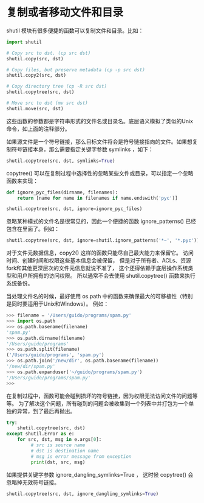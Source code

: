 # 复制或者移动文件和目录

shutil 模块有很多便捷的函数可以复制文件和目录。比如：

```py
import shutil

# Copy src to dst. (cp src dst)
shutil.copy(src, dst)

# Copy files, but preserve metadata (cp -p src dst)
shutil.copy2(src, dst)

# Copy directory tree (cp -R src dst)
shutil.copytree(src, dst)

# Move src to dst (mv src dst)
shutil.move(src, dst)
```

这些函数的参数都是字符串形式的文件名或目录名。底层语义模拟了类似的Unix命令，如上面的注释部分。

如果源文件是一个符号链接，那么目标文件将会是符号链接指向的文件。如果想复制符号链接本身，那么需要指定关键字参数 symlinks ，如下：

```py
shutil.copytree(src, dst, symlinks=True)
```

copytree() 可以在复制过程中选择性的忽略某些文件或目录，可以指定一个忽略函数来实现：

```py
def ignore_pyc_files(dirname, filenames):
    return [name for name in filenames if name.endswith('pyc')]

shutil.copytree(src, dst, ignore=ignore_pyc_files)
```

忽略某种模式的文件名是很常见的，因此一个便捷的函数 ignore_patterns() 已经包含在里面了。例如：

```py
shutil.copytree(src, dst, ignore=shutil.ignore_patterns('*~', '*.pyc'))
```

对于文件元数据信息，copy2() 这样的函数只能尽自己最大能力来保留它。 访问时间、创建时间和权限这些基本信息会被保留， 但是对于所有者、ACLs、资源fork和其他更深层次的文件元信息就说不准了， 这个还得依赖于底层操作系统类型和用户所拥有的访问权限。 所以通常不会去使用 shutil.copytree() 函数来执行系统备份。

当处理文件名的时候，最好使用 os.path 中的函数来确保最大的可移植性（特别是同时要适用于Unix和Windows）。 例如：

```py
>>> filename = '/Users/guido/programs/spam.py'
>>> import os.path
>>> os.path.basename(filename)
'spam.py'
>>> os.path.dirname(filename)
'/Users/guido/programs'
>>> os.path.split(filename)
('/Users/guido/programs', 'spam.py')
>>> os.path.join('/new/dir', os.path.basename(filename))
'/new/dir/spam.py'
>>> os.path.expanduser('~/guido/programs/spam.py')
'/Users/guido/programs/spam.py'
>>>
```

在复制过程中，函数可能会碰到损坏的符号链接，因为权限无法访问文件的问题等等。 为了解决这个问题，所有碰到的问题会被收集到一个列表中并打包为一个单独的异常，到了最后再抛出。


```py
try:
    shutil.copytree(src, dst)
except shutil.Error as e:
    for src, dst, msg in e.args[0]:
         # src is source name
         # dst is destination name
         # msg is error message from exception
         print(dst, src, msg)
```

如果提供关键字参数 ignore_dangling_symlinks=True ， 这时候 copytree() 会忽略掉无效符号链接。

```py
shutil.copytree(src, dst, ignore_dangling_symlinks=True)
```
